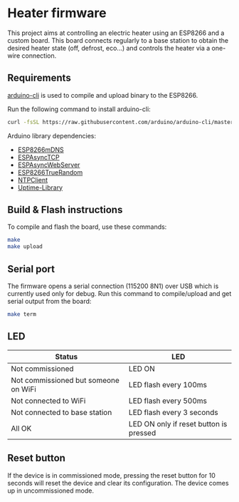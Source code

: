 # Heater firmware

This project aims at controlling an electric heater using an ESP8266 and a custom board. This board connects regularly to a base station to obtain the desired heater state (off, defrost, eco...) and controls the heater via a one-wire connection.

## Requirements

[arduino-cli](https://github.com/arduino/arduino-cli) is used to compile and upload binary to the ESP8266.

Run the following command to install arduino-cli:

```sh
curl -fsSL https://raw.githubusercontent.com/arduino/arduino-cli/master/install.sh | BINDIR=/usr/local/bin sh
```

Arduino library dependencies:

- [ESP8266mDNS](https://github.com/esp8266/Arduino/tree/master/libraries/ESP8266mDNS)
- [ESPAsyncTCP](https://github.com/me-no-dev/ESPAsyncTCP)
- [ESPAsyncWebServer](https://github.com/me-no-dev/ESPAsyncWebServer)
- [ESP8266TrueRandom](https://github.com/marvinroger/ESP8266TrueRandom)
- [NTPClient](https://github.com/arduino-libraries/NTPClient)
- [Uptime-Library](https://github.com/YiannisBourkelis/Uptime-Library)

## Build & Flash instructions

To compile and flash the board, use these commands:

```sh
make
make upload
```

## Serial port

The firmware opens a serial connection (115200 8N1) over USB which is currently used only for debug. Run this command to compile/upload and get serial output from the board:

```sh
make term
```

## LED

| Status                        | LED                                    |
| ----------------------------- | -------------------------------------- |
| Not commissioned              | LED ON                                 |
| Not commissioned but someone on WiFi | LED flash every 100ms           |
| Not connected to WiFi         | LED flash every 500ms                  |
| Not connected to base station | LED flash every 3 seconds              |
| All OK                        | LED ON only if reset button is pressed |

## Reset button

If the device is in commissioned mode, pressing the reset button for 10 seconds will reset
the device and clear its configuration. The device comes up in uncommissioned mode.
